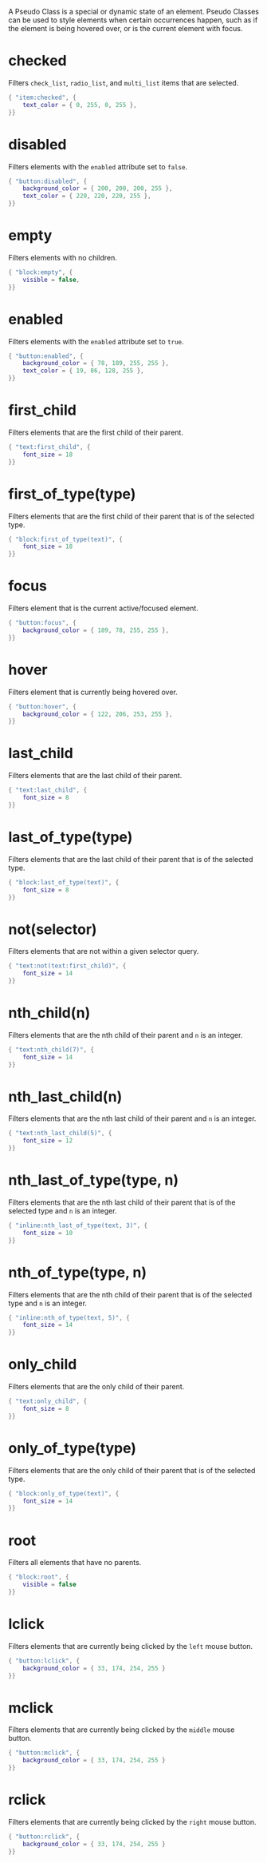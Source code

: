 <link type="text/css" rel="stylesheet" href="../../style.css" />

A Pseudo Class is a special or dynamic state of an element. Pseudo Classes can be used to style elements when certain occurrences happen, such as if the element is being hovered over, or is the current element with focus.

# checked

Filters `check_list`, `radio_list`, and `multi_list` items that are selected.

```lua
{ "item:checked", {
	text_color = { 0, 255, 0, 255 },
}}
```

# disabled

Filters elements with the `enabled` attribute set to `false`.

```lua
{ "button:disabled", {
	background_color = { 200, 200, 200, 255 },
	text_color = { 220, 220, 220, 255 },
}}
```

# empty

Filters elements with no children.

```lua
{ "block:empty", {
	visible = false,
}}
```

# enabled

Filters elements with the `enabled` attribute set to `true`.

```lua
{ "button:enabled", {
	background_color = { 78, 189, 255, 255 },
	text_color = { 19, 86, 128, 255 },
}}
```

# first_child

Filters elements that are the first child of their parent.

```lua
{ "text:first_child", {
	font_size = 18
}}
```

# first_of_type(type)

Filters elements that are the first child of their parent that is of the selected type.

```lua
{ "block:first_of_type(text)", {
	font_size = 18
}}
```

# focus

Filters element that is the current active/focused element.

```lua
{ "button:focus", {
	background_color = { 189, 78, 255, 255 },
}}
```

# hover

Filters element that is currently being hovered over.

```lua
{ "button:hover", {
	background_color = { 122, 206, 253, 255 },
}}
```

# last_child

Filters elements that are the last child of their parent.

```lua
{ "text:last_child", {
	font_size = 8
}}
```

# last_of_type(type)

Filters elements that are the last child of their parent that is of the selected type.

```lua
{ "block:last_of_type(text)", {
	font_size = 8
}}
```

# not(selector)

Filters elements that are not within a given selector query.

```lua
{ "text:not(text:first_child)", {
	font_size = 14
}}
```

# nth_child(n)

Filters elements that are the nth child of their parent and `n` is an integer.

```lua
{ "text:nth_child(7)", {
	font_size = 14
}}
```

# nth_last_child(n)

Filters elements that are the nth last child of their parent and `n` is an integer.

```lua
{ "text:nth_last_child(5)", {
	font_size = 12
}}
```

# nth_last_of_type(type, n)

Filters elements that are the nth last child of their parent that is of the selected type and `n` is an integer.

```lua
{ "inline:nth_last_of_type(text, 3)", {
	font_size = 10
}}
```

# nth_of_type(type, n)

Filters elements that are the nth child of their parent that is of the selected type and `n` is an integer.

```lua
{ "inline:nth_of_type(text, 5)", {
	font_size = 14
}}
```

# only_child

Filters elements that are the only child of their parent.

```lua
{ "text:only_child", {
	font_size = 8
}}
```

# only_of_type(type)

Filters elements that are the only child of their parent that is of the selected type.

```lua
{ "block:only_of_type(text)", {
	font_size = 14
}}
```

# root

Filters all elements that have no parents.

```lua
{ "block:root", {
	visible = false
}}
```

# lclick

Filters elements that are currently being clicked by the `left` mouse button.

```lua
{ "button:lclick", {
	background_color = { 33, 174, 254, 255 }
}}
```

# mclick

Filters elements that are currently being clicked by the `middle` mouse button.

```lua
{ "button:mclick", {
	background_color = { 33, 174, 254, 255 }
}}
```

# rclick

Filters elements that are currently being clicked by the `right` mouse button.

```lua
{ "button:rclick", {
	background_color = { 33, 174, 254, 255 }
}}
```
